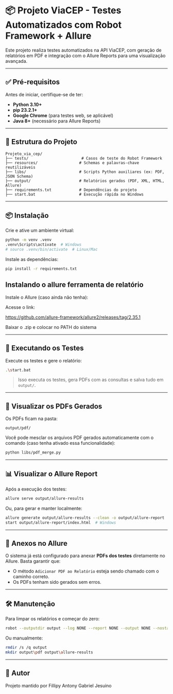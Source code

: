 # 📦 Projeto ViaCEP - Testes Automatizados com Robot Framework + Allure

Este projeto realiza testes automatizados na API ViaCEP, com geração de relatórios em PDF e integração com o Allure Reports para uma visualização avançada.

---

## ✅ Pré-requisitos

Antes de iniciar, certifique-se de ter:

- **Python 3.10+**
- **pip 23.2.1+**
- **Google Chrome** (para testes web, se aplicável)
- **Java 8+** (necessário para Allure Reports)

---

## 📁 Estrutura do Projeto

```
Projeto_via_cep/
├── tests/                       # Casos de teste do Robot Framework
├── resources/                  # Schemas e palavras-chave reutilizáveis
├── libs/                       # Scripts Python auxiliares (ex: PDF, JSON Schema)
├── output/                     # Relatórios gerados (PDF, XML, HTML, Allure)
├── requirements.txt            # Dependências do projeto
├── start.bat                   # Execução rápida no Windows
```

---

## 📦 Instalação

Crie e ative um ambiente virtual:

```bash
python -m venv .venv
.venv\Scripts\activate  # Windows
# source .venv/bin/activate  # Linux/Mac
```

Instale as dependências:

```bash
pip install -r requirements.txt
```

## Instalando o allure ferramenta de relatório

Instale o Allure (caso ainda não tenha):

Acesse o link:

https://github.com/allure-framework/allure2/releases/tag/2.35.1


Baixar o .zip e colocar no PATH do sistema

---

## 🚀 Executando os Testes

Execute os testes e gere o relatório:

```bash
.\start.bat
```

> Isso executa os testes, gera PDFs com as consultas e salva tudo em `output/`.

---

## 📄 Visualizar os PDFs Gerados

Os PDFs ficam na pasta:

```
output/pdf/
```

Você pode mesclar os arquivos PDF gerados automaticamente com o comando (caso tenha ativado essa funcionalidade):

```bash
python libs/pdf_merge.py
```

---

## 📊 Visualizar o Allure Report

Após a execução dos testes:

```bash
allure serve output/allure-results
```

Ou, para gerar e manter localmente:

```bash
allure generate output/allure-results --clean -o output/allure-report
start output/allure-report/index.html  # Windows
```

---

## 📎 Anexos no Allure

O sistema já está configurado para anexar **PDFs dos testes** diretamente no Allure. Basta garantir que:

- O método `Adicionar PDF ao Relatório` esteja sendo chamado com o caminho correto.
- Os PDFs tenham sido gerados sem erros.

---

## 🛠 Manutenção

Para limpar os relatórios e começar do zero:

```bash
robot --outputdir output --log NONE --report NONE --output NONE --nostatusrc --test "Testes vazios"
```

Ou manualmente:

```bash
rmdir /s /q output
mkdir output\pdf output\allure-results
```

---

## 👤 Autor

Projeto mantido por Fillipy Antony Gabriel Jesuino